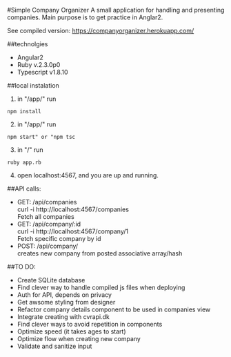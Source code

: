 #Simple Company Organizer
A small application for handling and presenting companies.
Main purpose is to get practice in Anglar2.

See compiled version: https://companyorganizer.herokuapp.com/

##technolgies
* Angular2
* Ruby v.2.3.0p0
* Typescript v1.8.10

##local instalation
1. in "/app/" run  
```
npm install
```
2. in "/app/" run  
```
npm start" or "npm tsc
```
3. in "/" run   
```
ruby app.rb
```
4. open localhost:4567, and you are up and running. 

##API calls:
* GET: /api/companies  
   curl -i http://localhost:4567/companies  
   Fetch all companies  
* GET: /api/company/:id  
   curl -i http://localhost:4567/company/1  
   Fetch specific company by id  
* POST: /api/company/  
   creates new company from posted associative array/hash  

##TO DO: 
* Create SQLite database
* Find clever way to handle compiled js files when deploying
* Auth for API, depends on privacy
* Get awsome styling from designer
* Refactor company details component to be used in companies view
* Integrate creating with cvrapi.dk
* Find clever ways to avoid repetition in components
* Optimize speed (it takes ages to start)
* Optimize flow when creating new company
* Validate and sanitize input
